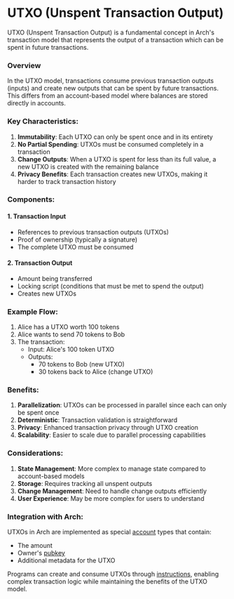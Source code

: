# UTXO (Unspent Transaction Output)

UTXO (Unspent Transaction Output) is a fundamental concept in Arch's transaction model that represents the output of a transaction which can be spent in future transactions.

### Overview

In the UTXO model, transactions consume previous transaction outputs (inputs) and create new outputs that can be spent by future transactions. This differs from an account-based model where balances are stored directly in accounts.

### Key Characteristics:

1. **Immutability**: Each UTXO can only be spent once and in its entirety
2. **No Partial Spending**: UTXOs must be consumed completely in a transaction
3. **Change Outputs**: When a UTXO is spent for less than its full value, a new UTXO is created with the remaining balance
4. **Privacy Benefits**: Each transaction creates new UTXOs, making it harder to track transaction history

### Components:

#### 1. Transaction Input
- References to previous transaction outputs (UTXOs)
- Proof of ownership (typically a signature)
- The complete UTXO must be consumed

#### 2. Transaction Output
- Amount being transferred
- Locking script (conditions that must be met to spend the output)
- Creates new UTXOs

### Example Flow:

1. Alice has a UTXO worth 100 tokens
2. Alice wants to send 70 tokens to Bob
3. The transaction:
   - Input: Alice's 100 token UTXO
   - Outputs: 
     - 70 tokens to Bob (new UTXO)
     - 30 tokens back to Alice (change UTXO)

### Benefits:

1. **Parallelization**: UTXOs can be processed in parallel since each can only be spent once
2. **Deterministic**: Transaction validation is straightforward
3. **Privacy**: Enhanced transaction privacy through UTXO creation
4. **Scalability**: Easier to scale due to parallel processing capabilities

### Considerations:

1. **State Management**: More complex to manage state compared to account-based models
2. **Storage**: Requires tracking all unspent outputs
3. **Change Management**: Need to handle change outputs efficiently
4. **User Experience**: May be more complex for users to understand

### Integration with Arch:

UTXOs in Arch are implemented as special [account] types that contain:
- The amount
- Owner's [pubkey]
- Additional metadata for the UTXO

Programs can create and consume UTXOs through [instructions], enabling complex transaction logic while maintaining the benefits of the UTXO model.

<!-- Internal -->
[account]: ./accounts.md
[pubkey]: ./pubkey.md
[instructions]: ./instructions-and-messages.md
